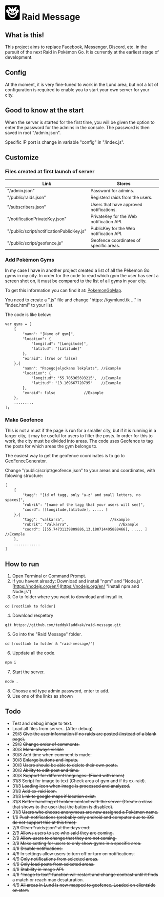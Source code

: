 # ![alt text](https://raw.githubusercontent.com/teddykladdkak/raid-message/master/public/ico/icon48x48.png "Logo for Raid Message") Raid Message
## What is this!
This project aims to replace Facebook, Messenger, Discord, etc. in the pursuit of the next Raid in Pokémon Go. It is currently at the earliest stage of development.

## Config
At the moment, it is very fine-tuned to work in the Lund area, but not a lot of configuration is required to enable you to start your own server for your city.

## Good to know at the start
When the server is started for the first time, you will be given the option to enter the password for the admins in the console. The password is then saved in root "/admin.json".

Specific IP port is change in variable "config" in "/index.js".

## Customize
### Files created at first launch of server
Link | Stores
--- | ---
"/admin.json" | Password for admins.
"/public/raids.json" | Registerd raids from the users.
"/subscribers.json" | Users that have approved notifications.
"/notificationPrivateKey.json" | PrivateKey for the Web notification API.
"/public/script/notificationPublicKey.js" | PublicKey for the Web notification API.
"/public/script/geofence.js" | Geofence coordinates of specific areas.

### Add Pokémon Gyms
In my case I have in another project created a list of all the Pékemon Go gyms in my city. In order for the code to read which gym the user has sent a screen shot on, it must be compared to the list of all gyms in your city.

To get this information you can find it at: [PokemonGoMap](https://www.pokemongomap.info/).

You need to create a ".js" file and change "https: //gymlund.tk ..." in "index.html" to your list.

The code is like below:
```
var gyms = [
	{
		"namn": "[Name of gym]",
		"location": {
			"longitud": "[Longitude]",
			"latitud": "[Latitude]"
		},
		"exraid": [true or false]
	},{
		"namn": "Papegojelyckans lekplats",	//Example
		"location": {
			"longitud": "55.705365693215",	//Example
			"latitud": "13.169667720795"	//Example
		},
		"exraid": false				//Example
	},
	.........
];
```
### Make Geofence
This is not a must if the page is run for a smaller city, but if it is running in a larger city, it may be useful for users to filter the posts. In order for this to work, the city must be divided into areas. The code uses Geofence to tag the posts for which areas the gym belongs to.

The easiest way to get the geofence coordinates is to go to [GeoFenceGenerator](https://codepen.io/jennerpalacios/full/mWWVeJ).

Change "/public/script/geofence.json" to your areas and coordinates, with folowing structure:
```
[
	{
		"tagg": "[id of tagg, only "a-z" and small letters, no spaces]",
		"rubrik": "[name of the tagg that your users will see]",
		"coord": [[longitude,latitude], ..... ]
	},{
		"tagg": "valkarra",						//Example
		"rubrik": "Valkärra",						//Example
		"coord": [[55.74731139809886,13.180714405888466], ..... ]	//Example
	},
	............
]
```

## How to run
1. Open Terminal or Command Prompt.
2. If you havent already: Download and install "npm" and "Node.js".
[https://nodejs.org/en/](https://nodejs.org/en/ "Install npm and Node.js")
3. Go to folder where you want to download and install in.
```
cd [rootlink to folder]
```
4. Download respetory
```
git https://github.com/teddykladdkak/raid-message.git
```
5. Go into the "Raid Message" folder.
```
cd [rootlink to folder & "raid-message/"]
```
6. Uppdate all the code.
```javascript
npm i
```
7. Start the server.
```javascript
node .
```
8. Choose and type admin password, enter to add.
9. Use one of the links as shown

## Todo
* Test and debug image to text.
* Load all files from server.. (After debug)
* 29/8 ~~Give the user information if no raids are posted (instead of a blank page).~~
* 29/8 ~~Change order of comments.~~
* 30/8 ~~Menu always visible~~
* 30/8 ~~Add time when comment is made.~~
* 30/8 ~~Enlarge buttons and inputs.~~
* 30/8 ~~Users should be able to delete their own posts.~~
* 30/8 ~~Ability to edit post and time.~~
* 30/8 ~~Support for different languages. (Fixed with icons)~~
* 31/8 ~~Script for image to text (Check area of gym and if its ex-raid).~~
* 31/8 ~~Loading icon when image is processed and analyzed.~~
* 31/8 ~~Add ex-raid icon.~~
* 31/8 ~~Link to google maps if location exist.~~
* 31/8 ~~Better handling of broken contact with the server (Create a class that shows to the user that the button is disabled).~~
* 31/8 ~~Users who choose anonymous are now assigned a Pokémon name.~~
* 1/9 ~~Push notifications (probably only android and computer due to iOS do not support this at this time).~~
* 2/9 ~~Clean "raids.json" at the days end.~~
* 2/9 ~~Allows users to see who said they are coming.~~
* 2/9 ~~Allow users to change that they are not coming.~~
* 3/9 ~~Make setting for users to only show gyms in a specific area.~~
* 4/9 ~~Disable notifications.~~
* 4/9 ~~In settings allow users to turn off or turn on notifications.~~
* 4/9 ~~Only notifications from selected areas.~~
* 4/9 ~~Only load posts from selected areas.~~
* 4/9 ~~Stability in image API.~~
* 4/9 ~~"Image to text" function will restart and change contrast until it finds a match or reach max desaturation.~~
* 4/9 ~~All areas in Lund is now mapped to geofence. Loaded on clientside on start.~~